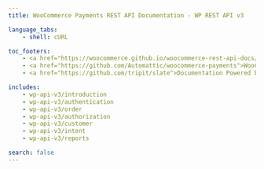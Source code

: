 ```yaml
---
title: WooCommerce Payments REST API Documentation - WP REST API v3

language_tabs:
    - shell: cURL

toc_footers:
    - <a href="https://woocommerce.github.io/woocommerce-rest-api-docs/">WooCommerce REST API Docs</a>
    - <a href="https://github.com/Automattic/woocommerce-payments">WooCommerce Payments</a>
    - <a href="https://github.com/tripit/slate">Documentation Powered by Slate</a>

includes:
    - wp-api-v3/introduction
    - wp-api-v3/authentication
    - wp-api-v3/order
    - wp-api-v3/authorization
    - wp-api-v3/customer
    - wp-api-v3/intent
    - wp-api-v3/reports

search: false
---
```

